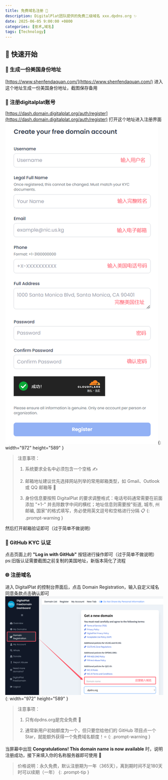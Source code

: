 ```yaml
---
title: 免费域名注册 🎯
description: DigitalPlat团队提供的免费二级域名 xxx.dpdns.org ✨
date: 2025-06-05 9:00:00 +0800
categories: [技术,域名]
tags: [Technology]
---
```


## 🚀 快速开始

### 📝 生成一份美国身份地址
[https://www.shenfendaquan.com/](https://www.shenfendaquan.com/) 进入这个地址生成一份美国身份地址，截图保存备用

### 👤 注册digitalplat账号
[https://dash.domain.digitalplat.org/auth/register](https://dash.domain.digitalplat.org/auth/register) 打开这个地址进入注册界面
![注册界面说明](/assets/imgs/20250604/01.png){: width="972" height="589" }
> 注意事项：
> 
> 1. 系统要求全名中必须包含一个空格 ✍️
> 
> 2. 邮箱地址建议优先选择网站列举的常用邮箱类型，如 Gmail、Outlook 或 QQ 邮箱等 📧
> 
> 3. 身份信息要按照 DigitalPlat 的要求调整格式：电话号码通常需要在前面添加 "+1-" 并去除数字中间的横杠；地址信息则需要按"街道, 城市, 州 邮编, 国家"的格式填写，务必使用英文逗号和空格进行分隔 📋
{: .prompt-warning }

然后打开邮箱验证即可（过于简单不做说明）

### 🔐 GitHub KYC 认证
点击页面上的 **"Log in with GitHub"** 按钮进行操作即可（过于简单不做说明）
ps:旧版认证需要截图之前复制的美国地址，新版本简化了流程

### 🌐 注册域名
进入 DigitalPlat 的控制台界面后，点击 Domain Registration，输入自定义域名同意条款点击确认即可
![域名注册界面说明](/assets/imgs/20250604/02.png){: width="972" height="589" }
> 注意事项：
> 
> 1. 只有dpdns.org是完全免费 💎
>
> 2. 通常新用户初始额度为一个，但只要您给他们的 GitHub 项目点一个 Star，就能额外获得一个免费域名额度！⭐
{: .prompt-warning }

当屏幕中出现 **Congratulations! This domain name is now available** 时，说明注册成功，接下来填入你的名称服务器即可使用 🎉

> 价格说明：永久免费，默认注册期为一年（365天），离到期时间不足180天时可以续期（一年）
{: .prompt-tip }
